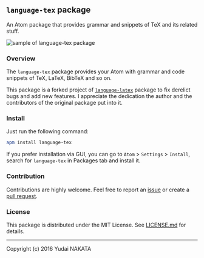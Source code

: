 `language-tex` package
---
An Atom package that provides grammar and snippets of TeX and its related stuff.

![sample of language-tex package](https://github.com/yudai-nkt/language-tex/blob/master/_img/preview.png?raw=true "sample of language-tex package")

### Overview
The `language-tex` package provides your Atom with grammar and code snippets of TeX, LaTeX, BibTeX and so on.

This package is a forked project of [`language-latex`](https://github.com/area/language-latex) package to fix derelict bugs and add new features.
I appreciate the dedication the author and the contributors of the original package put into it.

### Install
Just run the following command:

```bash
apm install language-tex
```

If you prefer installation via GUI, you can go to `Atom` > `Settings` > `Install`, search for `language-tex` in Packages tab and install it.

### Contribution
Contributions are highly welcome. Feel free to report an [issue](https://github.com/yudai-nkt/language-tex/issues) or create a [pull request](https://github.com/yudai-nkt/language-tex/pulls).

### License
This package is distributed under the MIT License.
See [LICENSE.md](https://github.com/yudai-nkt/language-tex/blob/master/LICENSE.md) for details.

---
Copyright (c) 2016 Yudai NAKATA
